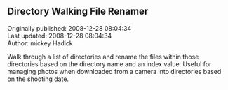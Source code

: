 ## Directory Walking File Renamer  
Originally published: 2008-12-28 08:04:34  
Last updated: 2008-12-28 08:04:34  
Author: mickey Hadick  
  
Walk through a list of directories and rename the files within those directories based on the directory name and an index value.  Useful for managing photos when downloaded from a camera into directories based on the shooting date.